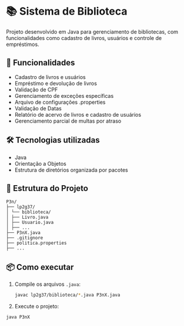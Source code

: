 # 📚 Sistema de Biblioteca

Projeto desenvolvido em Java para gerenciamento de bibliotecas, com funcionalidades como cadastro de livros, usuários e controle de empréstimos.

## 🚀 Funcionalidades

- Cadastro de livros e usuários
- Empréstimo e devolução de livros
- Validação de CPF
- Gerenciamento de exceções específicas
- Arquivo de configurações .properties
- Validação de Datas
- Relatório de acervo de livros e cadastro de usuários
- Gerenciamento parcial de multas por atraso

## 🛠️ Tecnologias utilizadas

- Java
- Orientação a Objetos
- Estrutura de diretórios organizada por pacotes

## 📁 Estrutura do Projeto

```
P3n/
├── lp2g37/
│ └── biblioteca/
│ ├── Livro.java
│ ├── Usuario.java
│ ├── ...
├── P3nX.java
├── .gitignore
├── politica.properties
├── ...

```


## 📦 Como executar

1. Compile os arquivos `.java`:
   ```bash
   javac lp2g37/biblioteca/*.java P3nX.java

2. Execute o projeto:

```bash
java P3nX
